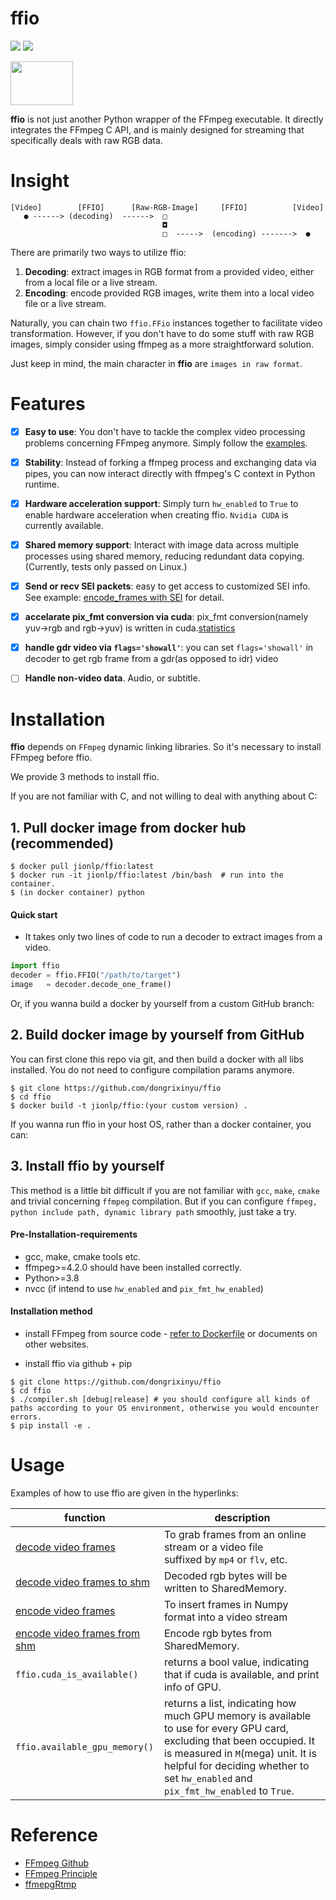 # ffio

<p align="left">
<img src="https://img.shields.io/badge/version-2.0.3-green" />
<img src="https://img.shields.io/docker/pulls/jionlp/pyffmpeg?color=brightgreen" />
</p>

<img src="https://github.com/dongrixinyu/ffio/blob/main/image/ffio_logo.jpg?raw=true" style="width:100px;height:70px" />


**ffio** is not just another Python wrapper of the FFmpeg executable.
It directly integrates the FFmpeg C API, and is mainly designed for streaming
that specifically deals with raw RGB data.


# Insight

```
[Video]        [FFIO]      [Raw-RGB-Image]     [FFIO]          [Video]
   ● ------> (decoding)  ------>  □
                                  ◘
                                  □  ----->  (encoding) ------->  ●
```

There are primarily two ways to utilize ffio:
1. **Decoding**: extract images in RGB format from a provided video, either from a local file or a live stream.
2. **Encoding**: encode provided RGB images, write them into a local video file or a live stream.

Naturally, you can chain two `ffio.FFio` instances together to facilitate video transformation.
However, if you don't have to do some stuff with raw RGB images, simply
consider using ffmpeg as a more straightforward solution.

Just keep in mind, the main character in **ffio** are `images in raw format`.

# Features
- [x] **Easy to use**: You don't have to tackle the complex video processing problems concerning FFmpeg anymore.
Simply follow the [examples](https://github.com/dongrixinyu/ffio/blob/main/example).
- [x] **Stability**: Instead of forking a ffmpeg process and exchanging data via pipes,
you can now interact directly with ffmpeg's C context in Python runtime.
- [x] **Hardware acceleration support**: Simply turn `hw_enabled` to `True` to enable hardware acceleration when creating ffio. `Nvidia CUDA` is currently available.
- [x] **Shared memory support**: Interact with image data across multiple processes using shared memory, reducing redundant data copying.(Currently, tests only passed on Linux.)
- [x] **Send or recv SEI packets**: easy to get access to customized SEI info. See example: [encode_frames with SEI](https://github.com/dongrixinyu/ffio/blob/main/example/encode_frames.py)
for detail.
- [x] **accelarate pix_fmt conversion via cuda**: pix_fmt conversion(namely yuv->rgb and rgb->yuv) is written in cuda.[statistics](https://github.com/dongrixinyu/ffio/wiki/CPU-GPU-utilization-of-ffio#GPU-usage-statistics)
- [x] **handle gdr video via `flags='showall'`**: you can set `flags='showall'` in decoder to get rgb frame from a gdr(as opposed to idr) video
- [ ] **Handle non-video data**. Audio, or subtitle.


# Installation

**ffio** depends on `FFmpeg` dynamic linking libraries. So it's necessary to install FFmpeg before ffio.

We provide 3 methods to install ffio.

If you are not familiar with C, and not willing to deal with anything about C:

## 1. Pull docker image from docker hub (**recommended**)
```
$ docker pull jionlp/ffio:latest
$ docker run -it jionlp/ffio:latest /bin/bash  # run into the container.
$ (in docker container) python
```

#### Quick start
- It takes only two lines of code to run a decoder to extract images from a video.

```python
import ffio
decoder = ffio.FFIO("/path/to/target")
image   = decoder.decode_one_frame()
```

Or, if you wanna build a docker by yourself from a custom GitHub branch:

## 2. Build docker image by yourself from GitHub

You can first clone this repo via git, and then build a docker with all libs installed.
You do not need to configure compilation params anymore.

```
$ git clone https://github.com/dongrixinyu/ffio
$ cd ffio
$ docker build -t jionlp/ffio:(your custom version) .
```

If you wanna run ffio in your host OS, rather than a docker container, you can:

## 3. Install ffio by yourself

This method is a little bit difficult if you are not familiar with `gcc`, `make`, `cmake` and trivial concerning `ffmpeg` compilation.
But if you can configure `ffmpeg, python include path, dynamic library path` smoothly, just take a try.

#### Pre-Installation-requirements

- gcc, make, cmake tools etc.
- ffmpeg>=4.2.0 should have been installed correctly.
- Python>=3.8
- nvcc (if intend to use `hw_enabled` and `pix_fmt_hw_enabled`)

#### Installation method

- install FFmpeg from source code - [refer to Dockerfile](https://github.com/dongrixinyu/ffio/blob/main/Dockerfile) or documents on other websites.

- install ffio via github + pip
```
$ git clone https://github.com/dongrixinyu/ffio
$ cd ffio
$ ./compiler.sh [debug|release] # you should configure all kinds of paths according to your OS environment, otherwise you would encounter errors.
$ pip install -e .
```

# Usage

Examples of how to use ffio are given in the hyperlinks:

| function       | description    |
|----------------| ---------------|
| [decode video frames](https://github.com/dongrixinyu/ffio/blob/main/example/decode_frames.py) | To grab frames from an online stream or a video file <br/>suffixed by `mp4` or `flv`, etc. |
| [decode video frames to shm](example/decode_frames_shm.py) | Decoded rgb bytes will be written to SharedMemory.  |
| [encode video frames](https://github.com/dongrixinyu/ffio/blob/main/example/encode_frames.py) | To insert frames in Numpy format into a video stream  |
| [encode video frames from shm](example/encode_frames_shm.py) | Encode rgb bytes from SharedMemory. |
|`ffio.cuda_is_available()` | returns a bool value, indicating that if cuda is available, and print info of GPU. |
|`ffio.available_gpu_memory()` | returns a list, indicating how much GPU memory is available to use for every GPU card, excluding that been occupied. It is measured in `M`(mega) unit. It is helpful for deciding whether to set `hw_enabled` and `pix_fmt_hw_enabled` to `True`.|

# Reference

- [FFmpeg Github](https://github.com/FFmpeg/FFmpeg)
- [FFmpeg Principle](https://github.com/lokenetwork/FFmpeg-Principle)
- [ffmepgRtmp](https://github.com/hurtnotbad/ffmepgRtmp)
